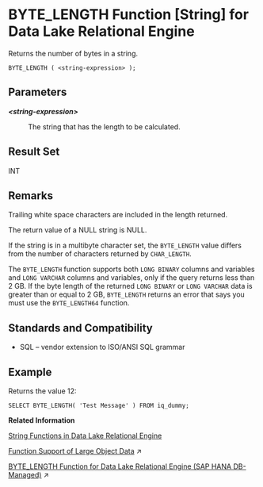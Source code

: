 <!-- loioa53816b784f210159b849878d71ab1a8 -->

# BYTE\_LENGTH Function \[String\] for Data Lake Relational Engine

Returns the number of bytes in a string.



```
BYTE_LENGTH ( <string-expression> );
```



<a name="loioa53816b784f210159b849878d71ab1a8__BYTE_LENGTH_parm1"/>

## Parameters


<dl>
<dt><b>

*<string-expression\>*

</b></dt>
<dd>

The string that has the length to be calculated.



</dd>
</dl>



<a name="loioa53816b784f210159b849878d71ab1a8__BYTE_LENGTH_returns1"/>

## Result Set

INT



<a name="loioa53816b784f210159b849878d71ab1a8__BYTE_LENGTH_remarks1"/>

## Remarks

Trailing white space characters are included in the length returned.

The return value of a NULL string is NULL.

If the string is in a multibyte character set, the `BYTE_LENGTH` value differs from the number of characters returned by `CHAR_LENGTH`.

The `BYTE_LENGTH` function supports both `LONG BINARY` columns and variables and `LONG VARCHAR` columns and variables, only if the query returns less than 2 GB. If the byte length of the returned `LONG BINARY` or `LONG VARCHAR` data is greater than or equal to 2 GB, `BYTE_LENGTH` returns an error that says you must use the `BYTE_LENGTH64` function.



<a name="loioa53816b784f210159b849878d71ab1a8__BYTE_LENGTH_standards1"/>

## Standards and Compatibility

-   SQL – vendor extension to ISO/ANSI SQL grammar



<a name="loioa53816b784f210159b849878d71ab1a8__BYTE_LENGTH_example1"/>

## Example

Returns the value 12:

```
SELECT BYTE_LENGTH( 'Test Message' ) FROM iq_dummy;
```

**Related Information**  


[String Functions in Data Lake Relational Engine](string-functions-in-data-lake-relational-engine-a52d1d9.md "String functions perform conversion, extraction, or manipulation operations on strings, or return information about strings.")

[Function Support of Large Object Data](https://help.sap.com/viewer/a8937bea84f21015a80bc776cf758d50/2024_1_QRC/en-US/a60363a384f21015a7f7bc6286516522.html "Learn about the functions that support the LONG BINARY and LONG VARCHAR data types.") :arrow_upper_right:

[BYTE_LENGTH Function for Data Lake Relational Engine (SAP HANA DB-Managed)](https://help.sap.com/viewer/a898e08b84f21015969fa437e89860c8/2024_1_QRC/en-US/da0bd303497b4828b0c89f22e692a6c5.html "Returns the number of bytes in a string.") :arrow_upper_right:

